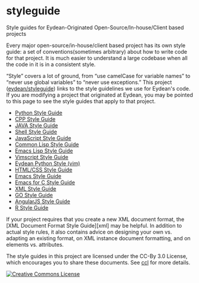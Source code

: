 # styleguide
Style guides for Eydean-Originated Open-Source/In-house/Client based projects

Every major open-source/in-house/client based project has its own style guide:
a set of conventions(sometimes arbitrary) about how to write code for that project. It is much
easier to understand a large codebase when all the code in it is in a
consistent style.

“Style” covers a lot of ground, from “use camelCase for variable names” to
“never use global variables” to “never use exceptions.” This project
([eydean/styleguide](https://github.com/eydean/styleguide)) links to the
style guidelines we use for Eydean's code. If you are modifying a project that
originated at Eydean, you may be pointed to this page to see the style guides
that apply to that project.

-  [Python Style Guide](https://eydean.github.io/styleguide/pyguide)
-  [CPP Style Guide](https://eydean.github.io/styleguide/cppguide)
-  [JAVA Style Guide](https://eydean.github.io/styleguide/javaguide)
-  [Shell Style Guide](https://eydean.github.io/styleguide/shellguide)
-  [JavaScript Style Guide](https://eydean.github.io/styleguide/jsguide)
-  [Common Lisp Style Guide](https://eydean.github.io/styleguide/clguide)
-  [Emacs Lisp Style Guide](https://eydean.github.io/styleguide/elguide)
-  [Vimscript Style Guide](https://eydean.github.io/styleguide/vimguide)
-  [Eydean Python Style (vim)](https://eydean.github.io/styleguide/eydean_python_style)
-  [HTML/CSS Style Guide](https://eydean.github.io/styleguide/htmlcssguide)
-  [Emacs Style Guide](https://eydean.github.io/styleguide/emacsguide)
-  [Emacs for C Style Guide](https://eydean.github.io/styleguide/emacscguide)
-  [XML Style Guide](https://eydean.github.io/styleguide/xmlguide)
-  [GO Style Guide](https://eydean.github.io/styleguide/gostyle)
-  [AngularJS Style Guide](https://eydean.github.io/styleguide/angularjsguide)
-  [R Style Guide](https://eydean.github.io/styleguide/rguide)

If your project requires that you create a new XML document format, the [XML
Document Format Style Guide][xml] may be helpful. In addition to actual style
rules, it also contains advice on designing your own vs. adapting an existing
format, on XML instance document formatting, and on elements vs. attributes.

The style guides in this project are licensed under the CC-By 3.0 License,
which encourages you to share these documents.
See [ccl](https://creativecommons.org/licenses/by/3.0/) for more details.

<a rel="license" href="https://creativecommons.org/licenses/by/3.0/"><img alt="Creative Commons License" style="border-width:0" src="https://i.creativecommons.org/l/by/3.0/88x31.png" /></a>
